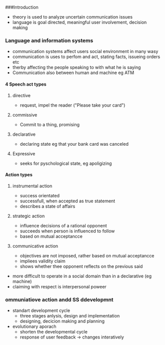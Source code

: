 ###Introduction

- theory is used to analyze uncertain communication issues
- language is goal directed, meaningful user involvement, decision making 

### Language and information systems

- communication systems affect users social environment in many wasy
- communication is uses to perfom and act, stating facts, issueing orders etc
- therby affecting the people speaking to with what he is saying
- Communication also between human and machine eg ATM

#### 4 Speech act types

1. directive
	- request, impel the reader ("Please take your card")

1. commissive
	- Commit to a thing, promising

2. declarative
	- declaring state eg that your bank card was canceled

3. Expressive
	- seeks for pyschological state, eg apoligizing
	
#### Action types

1. instrumental action
	- success orientated
	- successfull, when accepted as true statement
	- describes a state of affairs

2. strategic action
	- influence decisions of a rational opponent
	- succeeds when person is influenced to follow 
	- based on mutual acceptancce
	
3. communicative action
	- objectives are not imposed, rather based on mutual acceptancce
	- impliees validity claim
	- shows whether thee opponent reflects on the previous said

- more difficult to operate in a social domain than in a declarative (eg machine)
- claiming with respect is interpersonal poweer

###  ommuniatiove action andd SS ddevelopmnt

- standart development cycle 
	- three stages anlysis, design and implementation
	- designing, decicion making and planning
- evolutionary aporach
	- shorten the developmental cycle
	- response of user feedback -> changes interatively
	

